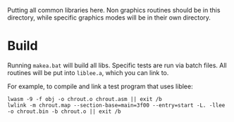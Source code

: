 Putting all common libraries here. Non graphics routines should be in this directory, while specific graphics modes will be in their own directory.

# Build
Running `makea.bat` will build all libs. Specific tests are run via batch files. All routines will be put into `liblee.a`, which you can link to. 


For example, to compile and link a test program that uses liblee:

```
lwasm -9 -f obj -o chrout.o chrout.asm || exit /b  
lwlink -m chrout.map --section-base=main=3f00 --entry=start -L. -llee -o chrout.bin -b chrout.o || exit /b
```
